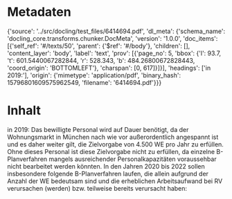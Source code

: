 # Metadaten
{'source': '../src/docling/test_files/6414694.pdf', 'dl_meta': {'schema_name': 'docling_core.transforms.chunker.DocMeta', 'version': '1.0.0', 'doc_items': [{'self_ref': '#/texts/50', 'parent': {'$ref': '#/body'}, 'children': [], 'content_layer': 'body', 'label': 'text', 'prov': [{'page_no': 5, 'bbox': {'l': 93.7, 't': 601.5440067282844, 'r': 528.343, 'b': 484.26800672828443, 'coord_origin': 'BOTTOMLEFT'}, 'charspan': [0, 617]}]}], 'headings': ['in 2019:'], 'origin': {'mimetype': 'application/pdf', 'binary_hash': 15796801609575962549, 'filename': '6414694.pdf'}}}

# Inhalt
in 2019:
Das bewilligte Personal wird auf Dauer benötigt, da der Wohnungsmarkt in München nach wie vor außerordentlich angespannt ist und es daher weiter gilt, die Zielvorgabe von 4.500 WE pro Jahr zu erfüllen. Ohne dieses Personal ist diese Zielvorgabe nicht zu erfüllen, da einzelne B-Planverfahren mangels ausreichender Personalkapazitäten voraussehbar nicht bearbeitet werden könnten. In den Jahren 2020 bis 2022 sollen insbesondere folgende B-Planverfahren laufen, die allein aufgrund der Anzahl der WE bedeutsam sind und die erheblichen Arbeitsaufwand bei RV verursachen (werden) bzw. teilweise bereits verursacht haben: